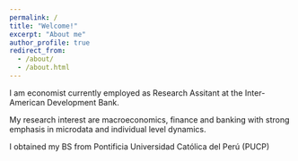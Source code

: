 ```yaml
---
permalink: /
title: "Welcome!"
excerpt: "About me"
author_profile: true
redirect_from: 
  - /about/
  - /about.html
---
```


I am economist currently employed as Research Assitant at the Inter-American Development Bank. 

My research interest are macroeconomics, finance and banking with strong emphasis in microdata and individual level dynamics.

I obtained my BS from Pontificia Universidad Católica del Perú (PUCP)

